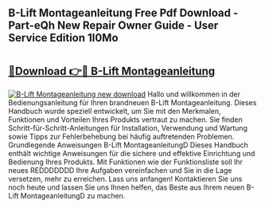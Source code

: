 ## B-Lift Montageanleitung Free Pdf Download - Part-eQh New Repair Owner Guide - User Service Edition 1I0Mo

# <h2><a href="http://df8si86.blite.top/?on=B-Lift+Montageanleitung">🔗Download 👉🔴 B-Lift Montageanleitung</a></h2>

[![B-Lift Montageanleitung new download](https://i.imgur.com/lujVjoI.png)](http://df8si86.blite.top/?on=B-Lift+Montageanleitung)
Hallo und willkommen in der Bedienungsanleitung für Ihren brandneuen B-Lift Montageanleitung. Dieses Handbuch wurde speziell entwickelt, um Sie mit den Merkmalen, Funktionen und Vorteilen Ihres Produkts vertraut zu machen. Sie finden Schritt-für-Schritt-Anleitungen für Installation, Verwendung und Wartung sowie Tipps zur Fehlerbehebung bei häufig auftretenden Problemen. Grundlegende Anweisungen B-Lift MontageanleitungD Dieses Handbuch enthält wichtige Anweisungen für die sichere und effektive Einrichtung und Bedienung Ihres Produkts. Mit Funktionen wie der Funktionsliste soll Ihr neues REDDDDDDD Ihre Aufgaben vereinfachen und Sie in die Lage versetzen, mehr zu erreichen. Lass uns anfangen! Kontaktieren Sie uns noch heute und lassen Sie uns Ihnen helfen, das Beste aus Ihrem neuen B-Lift MontageanleitungD zu machen.
